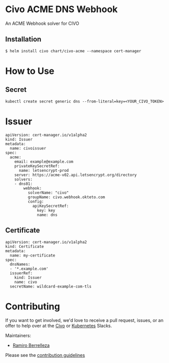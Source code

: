 # Civo ACME DNS Webhook

An ACME Webhook solver for CIVO

## Installation

```
$ helm install civo chart/civo-acme --namespace cert-manager
```

# How to Use

## Secret
```
kubectl create secret generic dns --from-literal=key=<YOUR_CIVO_TOKEN>
```

# Issuer
```
apiVersion: cert-manager.io/v1alpha2
kind: Issuer
metadata:
  name: civoissuer
spec:
  acme:
    email: example@example.com
    privateKeySecretRef:
      name: letsencrypt-prod
    server: https://acme-v02.api.letsencrypt.org/directory
    solvers:
    - dns01:
        webhook:
          solverName: "civo"
          groupName: civo.webhook.okteto.com
          config:
            apiKeySecretRef:
              key: key
              name: dns
```

## Certificate
```
apiVersion: cert-manager.io/v1alpha2
kind: Certificate
metadata:
  name: my-certificate
spec:
  dnsNames:
  - '*.example.com'
  issuerRef:
    kind: Issuer
    name: civo
  secretName: wildcard-example-com-tls
```

# Contributing
If you want to get involved, we'd love to receive a pull request, issues, or an offer to help over at the [Civo](https://app.slack.com/client/TKW8H5MBK/CMVCKMCN5) or [Kubernetes](https://kubernetes.slack.com/messages/CM1QMQGS0/) Slacks.

Maintainers:
- [Ramiro Berrelleza](https://twitter.com/rberrelleza)

Please see the [contribution guidelines](CONTRIBUTING.md)

